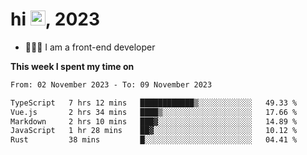 <h1> hi <img src="https://raw.githubusercontent.com/blackcater/blackcater/main/images/Hi.gif" height="24" />, 2023 </h1>

- 🧑🏻‍💻 I am a front-end developer

**This week I spent my time on** 

<!--START_SECTION:waka-->

```txt
From: 02 November 2023 - To: 09 November 2023

TypeScript   7 hrs 12 mins   ████████████▒░░░░░░░░░░░░   49.33 %
Vue.js       2 hrs 34 mins   ████▒░░░░░░░░░░░░░░░░░░░░   17.66 %
Markdown     2 hrs 10 mins   ███▓░░░░░░░░░░░░░░░░░░░░░   14.89 %
JavaScript   1 hr 28 mins    ██▓░░░░░░░░░░░░░░░░░░░░░░   10.12 %
Rust         38 mins         █░░░░░░░░░░░░░░░░░░░░░░░░   04.41 %
```

<!--END_SECTION:waka-->
